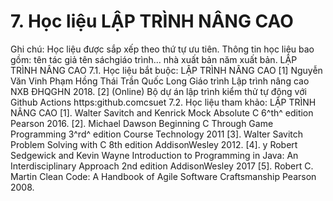 # 7. Học liệu LẬP TRÌNH NÂNG CAO
Ghi chú: Học liệu được sắp xếp theo thứ tự ưu tiên. Thông tin học liệu bao gồm: tên tác giả tên sáchgiáo trình... nhà xuất bản năm xuất bản. LẬP TRÌNH NÂNG CAO
7.1. Học liệu bắt buộc: LẬP TRÌNH NÂNG CAO \[1\] Nguyễn Văn Vinh Phạm Hồng Thái Trần Quốc Long Giáo trình Lập
trình nâng cao NXB ĐHQGHN 2018.
\[2\] (Online) Bộ dự án lập trình kiểm thử tự động với Github Actions
https:github.comcsuet
7.2. Học liệu tham khảo: LẬP TRÌNH NÂNG CAO \[1\]. Walter Savitch and Kenrick Mock Absolute C 6^th^ edition
Pearson 2016.
\[2\]. Michael Dawson Beginning C Through Game Programming 3^rd^
edition Course Technology 2011
\[3\]. Walter Savitch Problem Solving with C 8th edition
AddisonWesley 2012.
\[4\]. y Robert Sedgewick and Kevin Wayne Introduction to Programming
in Java: An Interdisciplinary Approach 2nd edition AddisonWesley
2017
\[5\]. Robert C. Martin Clean Code: A Handbook of Agile Software
Craftsmanship Pearson 2008.
